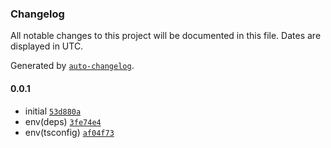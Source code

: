 ### Changelog

All notable changes to this project will be documented in this file. Dates are displayed in UTC.

Generated by [`auto-changelog`](https://github.com/CookPete/auto-changelog).

#### 0.0.1

- initial [`53d880a`](https://github.com/wmakeev/xlsx-to-csv/commit/53d880ae405de1a15af86824253a31b7a969f614)
- env(deps) [`3fe74e4`](https://github.com/wmakeev/xlsx-to-csv/commit/3fe74e4f49279999da81bccba83e6272e3dc6e4b)
- env(tsconfig) [`af04f73`](https://github.com/wmakeev/xlsx-to-csv/commit/af04f7386abd51e129375f6ced31da460ad7de04)
